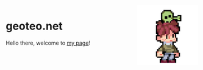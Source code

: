 <img align="right" width="160" src="pics/alien.gif">

# geoteo.net

Hello there, welcome to [my page](https://geoteo.net)!

